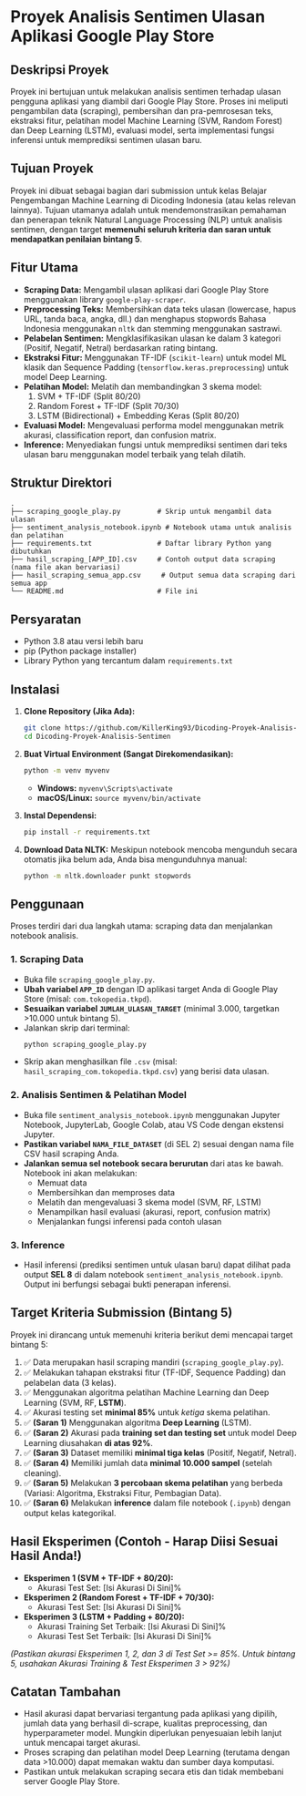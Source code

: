 # Proyek Analisis Sentimen Ulasan Aplikasi Google Play Store

## Deskripsi Proyek

Proyek ini bertujuan untuk melakukan analisis sentimen terhadap ulasan pengguna aplikasi yang diambil dari Google Play Store. Proses ini meliputi pengambilan data (scraping), pembersihan dan pra-pemrosesan teks, ekstraksi fitur, pelatihan model Machine Learning (SVM, Random Forest) dan Deep Learning (LSTM), evaluasi model, serta implementasi fungsi inferensi untuk memprediksi sentimen ulasan baru.

## Tujuan Proyek

Proyek ini dibuat sebagai bagian dari submission untuk kelas Belajar Pengembangan Machine Learning di Dicoding Indonesia (atau kelas relevan lainnya). Tujuan utamanya adalah untuk mendemonstrasikan pemahaman dan penerapan teknik Natural Language Processing (NLP) untuk analisis sentimen, dengan target **memenuhi seluruh kriteria dan saran untuk mendapatkan penilaian bintang 5**.

## Fitur Utama

- **Scraping Data:** Mengambil ulasan aplikasi dari Google Play Store menggunakan library `google-play-scraper`.
- **Preprocessing Teks:** Membersihkan data teks ulasan (lowercase, hapus URL, tanda baca, angka, dll.) dan menghapus stopwords Bahasa Indonesia menggunakan `nltk` dan stemming menggunakan sastrawi.
- **Pelabelan Sentimen:** Mengklasifikasikan ulasan ke dalam 3 kategori (Positif, Negatif, Netral) berdasarkan rating bintang.
- **Ekstraksi Fitur:** Menggunakan TF-IDF (`scikit-learn`) untuk model ML klasik dan Sequence Padding (`tensorflow.keras.preprocessing`) untuk model Deep Learning.
- **Pelatihan Model:** Melatih dan membandingkan 3 skema model:
  1.  SVM + TF-IDF (Split 80/20)
  2.  Random Forest + TF-IDF (Split 70/30)
  3.  LSTM (Bidirectional) + Embedding Keras (Split 80/20)
- **Evaluasi Model:** Mengevaluasi performa model menggunakan metrik akurasi, classification report, dan confusion matrix.
- **Inference:** Menyediakan fungsi untuk memprediksi sentimen dari teks ulasan baru menggunakan model terbaik yang telah dilatih.

## Struktur Direktori

```
.
├── scraping_google_play.py         # Skrip untuk mengambil data ulasan
├── sentiment_analysis_notebook.ipynb # Notebook utama untuk analisis dan pelatihan
├── requirements.txt                # Daftar library Python yang dibutuhkan
├── hasil_scraping_[APP_ID].csv     # Contoh output data scraping (nama file akan bervariasi)
├── hasil_scraping_semua_app.csv     # Output semua data scraping dari semua app
└── README.md                       # File ini
```

## Persyaratan

- Python 3.8 atau versi lebih baru
- pip (Python package installer)
- Library Python yang tercantum dalam `requirements.txt`

## Instalasi

1.  **Clone Repository (Jika Ada):**

    ```bash
    git clone https://github.com/KillerKing93/Dicoding-Proyek-Analisis-Sentimen
    cd Dicoding-Proyek-Analisis-Sentimen
    ```

2.  **Buat Virtual Environment (Sangat Direkomendasikan):**

    ```bash
    python -m venv myvenv
    ```

    - **Windows:** `myvenv\Scripts\activate`
    - **macOS/Linux:** `source myvenv/bin/activate`

3.  **Instal Dependensi:**

    ```bash
    pip install -r requirements.txt
    ```

4.  **Download Data NLTK:**
    Meskipun notebook mencoba mengunduh secara otomatis jika belum ada, Anda bisa mengunduhnya manual:
    ```bash
    python -m nltk.downloader punkt stopwords
    ```

## Penggunaan

Proses terdiri dari dua langkah utama: scraping data dan menjalankan notebook analisis.

### 1. Scraping Data

- Buka file `scraping_google_play.py`.
- **Ubah variabel `APP_ID`** dengan ID aplikasi target Anda di Google Play Store (misal: `com.tokopedia.tkpd`).
- **Sesuaikan variabel `JUMLAH_ULASAN_TARGET`** (minimal 3.000, targetkan >10.000 untuk bintang 5).
- Jalankan skrip dari terminal:
  ```bash
  python scraping_google_play.py
  ```
- Skrip akan menghasilkan file `.csv` (misal: `hasil_scraping_com.tokopedia.tkpd.csv`) yang berisi data ulasan.

### 2. Analisis Sentimen & Pelatihan Model

- Buka file `sentiment_analysis_notebook.ipynb` menggunakan Jupyter Notebook, JupyterLab, Google Colab, atau VS Code dengan ekstensi Jupyter.
- **Pastikan variabel `NAMA_FILE_DATASET`** (di SEL 2) sesuai dengan nama file CSV hasil scraping Anda.
- **Jalankan semua sel notebook secara berurutan** dari atas ke bawah. Notebook ini akan melakukan:
  - Memuat data
  - Membersihkan dan memproses data
  - Melatih dan mengevaluasi 3 skema model (SVM, RF, LSTM)
  - Menampilkan hasil evaluasi (akurasi, report, confusion matrix)
  - Menjalankan fungsi inferensi pada contoh ulasan

### 3. Inference

- Hasil inferensi (prediksi sentimen untuk ulasan baru) dapat dilihat pada output **SEL 8** di dalam notebook `sentiment_analysis_notebook.ipynb`. Output ini berfungsi sebagai bukti penerapan inferensi.

## Target Kriteria Submission (Bintang 5)

Proyek ini dirancang untuk memenuhi kriteria berikut demi mencapai target bintang 5:

1.  ✅ Data merupakan hasil scraping mandiri (`scraping_google_play.py`).
2.  ✅ Melakukan tahapan ekstraksi fitur (TF-IDF, Sequence Padding) dan pelabelan data (3 kelas).
3.  ✅ Menggunakan algoritma pelatihan Machine Learning dan Deep Learning (SVM, RF, **LSTM**).
4.  ✅ Akurasi testing set **minimal 85%** untuk _ketiga_ skema pelatihan.
5.  ✅ **(Saran 1)** Menggunakan algoritma **Deep Learning** (LSTM).
6.  ✅ **(Saran 2)** Akurasi pada **training set dan testing set** untuk model Deep Learning diusahakan **di atas 92%**.
7.  ✅ **(Saran 3)** Dataset memiliki **minimal tiga kelas** (Positif, Negatif, Netral).
8.  ✅ **(Saran 4)** Memiliki jumlah data **minimal 10.000 sampel** (setelah cleaning).
9.  ✅ **(Saran 5)** Melakukan **3 percobaan skema pelatihan** yang berbeda (Variasi: Algoritma, Ekstraksi Fitur, Pembagian Data).
10. ✅ **(Saran 6)** Melakukan **inference** dalam file notebook (`.ipynb`) dengan output kelas kategorikal.

## Hasil Eksperimen (Contoh - Harap Diisi Sesuai Hasil Anda!)

- **Eksperimen 1 (SVM + TF-IDF + 80/20):**
  - Akurasi Test Set: [Isi Akurasi Di Sini]%
- **Eksperimen 2 (Random Forest + TF-IDF + 70/30):**
  - Akurasi Test Set: [Isi Akurasi Di Sini]%
- **Eksperimen 3 (LSTM + Padding + 80/20):**
  - Akurasi Training Set Terbaik: [Isi Akurasi Di Sini]%
  - Akurasi Test Set Terbaik: [Isi Akurasi Di Sini]%

_(Pastikan akurasi Eksperimen 1, 2, dan 3 di Test Set >= 85%. Untuk bintang 5, usahakan Akurasi Training & Test Eksperimen 3 > 92%)_

## Catatan Tambahan

- Hasil akurasi dapat bervariasi tergantung pada aplikasi yang dipilih, jumlah data yang berhasil di-scrape, kualitas preprocessing, dan hyperparameter model. Mungkin diperlukan penyesuaian lebih lanjut untuk mencapai target akurasi.
- Proses scraping dan pelatihan model Deep Learning (terutama dengan data >10.000) dapat memakan waktu dan sumber daya komputasi.
- Pastikan untuk melakukan scraping secara etis dan tidak membebani server Google Play Store.
